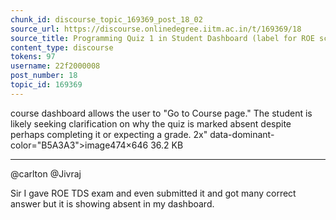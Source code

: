 ```yaml
---
chunk_id: discourse_topic_169369_post_18_02
source_url: https://discourse.onlinedegree.iitm.ac.in/t/169369/18
source_title: Programming Quiz 1 in Student Dashboard (label for ROE scores) - showing absent or incorrect
content_type: discourse
tokens: 97
username: 22f2000008
post_number: 18
topic_id: 169369
---
```


 course dashboard allows the user to "Go to Course page." The student is likely seeking clarification on why the quiz is marked absent despite perhaps completing it or expecting a grade. 2x" data-dominant-color="B5A3A3">image474×646 36.2 KB

---

@carlton @Jivraj

Sir I gave ROE TDS exam and even submitted it and got many correct answer but it is showing absent in my dashboard.
